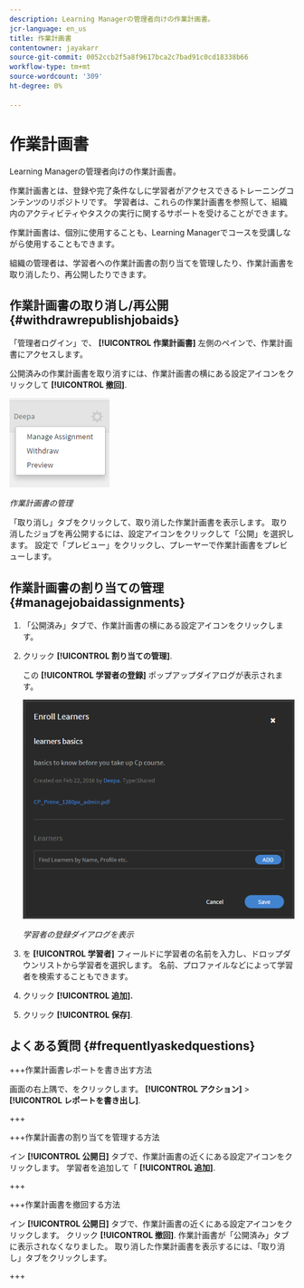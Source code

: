 ```yaml
---
description: Learning Managerの管理者向けの作業計画書。
jcr-language: en_us
title: 作業計画書
contentowner: jayakarr
source-git-commit: 0052ccb2f5a8f9617bca2c7bad91c0cd18338b66
workflow-type: tm+mt
source-wordcount: '309'
ht-degree: 0%

---
```




# 作業計画書

Learning Managerの管理者向けの作業計画書。

作業計画書とは、登録や完了条件なしに学習者がアクセスできるトレーニングコンテンツのリポジトリです。 学習者は、これらの作業計画書を参照して、組織内のアクティビティやタスクの実行に関するサポートを受けることができます。

作業計画書は、個別に使用することも、Learning Managerでコースを受講しながら使用することもできます。

組織の管理者は、学習者への作業計画書の割り当てを管理したり、作業計画書を取り消したり、再公開したりできます。

## 作業計画書の取り消し/再公開 {#withdrawrepublishjobaids}

「管理者ログイン」で、 **[!UICONTROL 作業計画書]** 左側のペインで、作業計画書にアクセスします。

公開済みの作業計画書を取り消すには、作業計画書の横にある設定アイコンをクリックして **[!UICONTROL 撤回]**.

![](assets/withdraw-job-aids-admin.png)

*作業計画書の管理*

「取り消し」タブをクリックして、取り消した作業計画書を表示します。 取り消したジョブを再公開するには、設定アイコンをクリックして「公開」を選択します。 設定で「プレビュー」をクリックし、プレーヤーで作業計画書をプレビューします。

## 作業計画書の割り当ての管理 {#managejobaidassignments}

1. 「公開済み」タブで、作業計画書の横にある設定アイコンをクリックします。


1. クリック **[!UICONTROL 割り当ての管理]**.

   この **[!UICONTROL 学習者の登録]** ポップアップダイアログが表示されます。

   ![](assets/enroll-learners-job-aids.png)

   *学習者の登録ダイアログを表示*

1. を **[!UICONTROL 学習者]** フィールドに学習者の名前を入力し、ドロップダウンリストから学習者を選択します。 名前、プロファイルなどによって学習者を検索することもできます。
1. クリック **[!UICONTROL 追加].**
1. クリック **[!UICONTROL 保存]**.

## よくある質問 {#frequentlyaskedquestions}

+++作業計画書レポートを書き出す方法

画面の右上隅で、をクリックします。 **[!UICONTROL アクション]** > **[!UICONTROL レポートを書き出し]**.

+++

+++作業計画書の割り当てを管理する方法

イン **[!UICONTROL 公開日]** タブで、作業計画書の近くにある設定アイコンをクリックします。 学習者を追加して「 **[!UICONTROL 追加]**.

+++

+++作業計画書を撤回する方法

イン **[!UICONTROL 公開日]** タブで、作業計画書の近くにある設定アイコンをクリックします。 クリック **[!UICONTROL 撤回]**. 作業計画書が「公開済み」タブに表示されなくなりました。 取り消した作業計画書を表示するには、「取り消し」タブをクリックします。

+++
